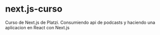 # next.js-curso
Curso de Next.js de Platzi. Consumiendo api de podcasts y haciendo una aplicacion en React con Next.js
